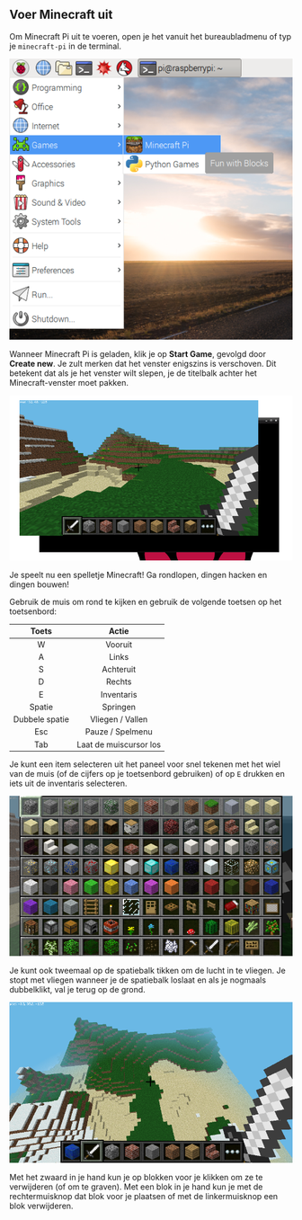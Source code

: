 ## Voer Minecraft uit

Om Minecraft Pi uit te voeren, open je het vanuit het bureaubladmenu of typ je `minecraft-pi` in de terminal.

![](images/menu.png)

Wanneer Minecraft Pi is geladen, klik je op **Start Game**, gevolgd door **Create new**. Je zult merken dat het venster enigszins is verschoven. Dit betekent dat als je het venster wilt slepen, je de titelbalk achter het Minecraft-venster moet pakken.

![](images/mcpi-game.png)

Je speelt nu een spelletje Minecraft! Ga rondlopen, dingen hacken en dingen bouwen!

Gebruik de muis om rond te kijken en gebruik de volgende toetsen op het toetsenbord:

|     Toets      |         Actie          |
|:--------------:|:----------------------:|
|       W        |        Vooruit         |
|       A        |         Links          |
|       S        |       Achteruit        |
|       D        |         Rechts         |
|       E        |       Inventaris       |
|     Spatie     |        Springen        |
| Dubbele spatie |    Vliegen / Vallen    |
|      Esc       |    Pauze / Spelmenu    |
|      Tab       | Laat de muiscursor los |

Je kunt een item selecteren uit het paneel voor snel tekenen met het wiel van de muis (of de cijfers op je toetsenbord gebruiken) of op `E` drukken en iets uit de inventaris selecteren.

![](images/mcpi-inventory.png)

Je kunt ook tweemaal op de spatiebalk tikken om de lucht in te vliegen. Je stopt met vliegen wanneer je de spatiebalk loslaat en als je nogmaals dubbelklikt, val je terug op de grond.

![](images/mcpi-flying.png)

Met het zwaard in je hand kun je op blokken voor je klikken om ze te verwijderen (of om te graven). Met een blok in je hand kun je met de rechtermuisknop dat blok voor je plaatsen of met de linkermuisknop een blok verwijderen.